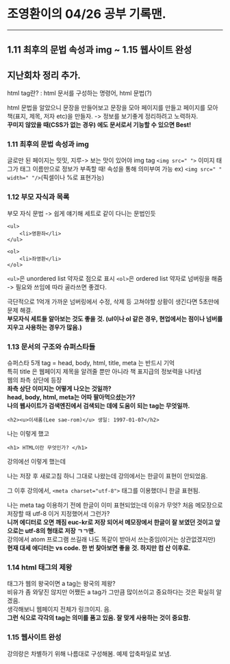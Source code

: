 # 조영환이의 04/26 공부 기록맨.

----

## 1.11 최후의 문법 속성과 img ~ 1.15 웹사이트 완성

## 지난회차 정리 추가.
html tag란?
: html 문서를 구성하는 명령어, html 문법(?)

html 문법을 알았으니 문장을 만들어보고
문장을 모아 페이지를 만들고
페이지를 모아 책(표지, 제목, 저자 etc)을 만들자.
-> 정보를 보기좋게 정리하려고 노력하자.  
**꾸미지 않았을 때(CSS가 없는 경우) 에도 문서로서 기능할 수 있으면 Best!**


### 1.11 최후의 문법 속성과 img

글로만 된 페이지는 밋밋, 지루-> 보는 맛이 있어야
img tag ```<img src=" ">```
이미지 태그가 태그 이름만으로 정보가 부족할 때!
속성을 통해 의미부여 가능
ex) ```<img src=" " width=" "/>```(픽셀이나 %로 표현가능)

### 1.12 부모 자식과 목록

부모 자식 문법 -> 쉽게 얘기해 세트로 같이 다니는 문법인듯
```
<ul>
	<li>영환좌</li>
</ul>
```
```
<ol>
	<li>좌영환</li>
</ol>
```

```<ul>```은 unordered list 약자로 점으로 표시
```<ol>```은 ordered list 약자로 넘버링을 해줌
-> 필요와 쓰임에 따라 골라쓰면 좋겠다.

극단적으로 1억개 가까운 넘버링에서 수정, 삭제 등  고쳐야할 상황이 생긴다면 5초만에 문제 해결.  
**부모자식 세트들 알아보는 것도 좋을 것. (ul이나 ol 같은 경우, 현업에서는 점이나 넘버를 지우고 사용하는 경우가 많음.)**


### 1.13 문서의 구조와 슈퍼스타들
  
슈퍼스타 5개 tag = head, body, html, title, meta 는 반드시 기억  
특히 title 은 웹페이지 제목을 알려줄 뿐만 아니라 책 표지급의 정보력을 나타냄  
웹의 좌측 상단에 등장  
**좌측 상단 이미지는 어떻게 나오는 것일까?**  
**head, body, html, meta는 어따 팔아먹으셨는가?**  
**나의 웹사이트가 검색엔진에서 검색되는 데에 도움이 되는 tag는 무엇일까.**


```
<h2><u>이새롬(Lee sae-rom)</u> 생일: 1997-01-07</h2>
```

나는 이렇게 했고


```
<h1> HTML이란 무엇인가? </h1>
```

강의에선 이렇게 했는데

나는 저장 후 새로고침 하니 그대로 나왔는데
강의에서는 한글이 표현이 안되었음.

그 이후 강의에서, ```<meta charset="utf-8">``` 태그를 이용했더니 한글 표현됨.

나는 meta tag 이용하기 전에 한글이 이미 표현되었는데  이유가 무엇? 처음 메모장으로 저장할 때 utf-8 이거 지정했어서 그런가?  
**니꺼 에디터로 오면 깨짐 euc-kr로 저장 되어서 메모장에서 한글이 잘 보였던 것이고 앞으로는 utf-8의 형태로 저장 ㄱㄱ맨.**  
강의에서 atom 프로그램 쓰길래 나도 똑같이 받아서 쓰는중임(이거는 상관없겠지만)  
**현재 대세 에디터는 vs code. 한 번 찾아보면 좋을 것. 하지만 컴 산 이후로.**


### 1.14 html 태그의 제왕

태그가 웹의 왕국이면 a tag는 왕국의 제왕?  
비유가 좀 와닿진 않지만 어쨌든 a tag가 그만큼 많이쓰이고 중요하다는 것은 확실히 알겠음.  
생각해보니 웹페이지 전체가 링크이지. 음.  
**그런 식으로 각각의 tag는 의미를 품고 있음. 잘 맞게 사용하는 것이 중요함.**

### 1.15 웹사이트 완성

강의랑은 차별하기 위해 나름대로 구성해봄. 예제 압축파일로 보냄.
